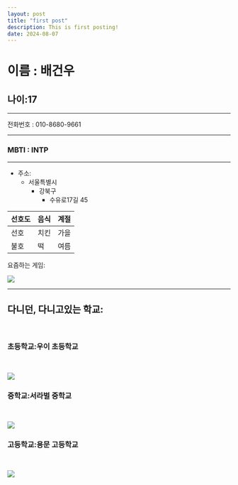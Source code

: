 ```yaml
---
layout: post
title: "first post"
description: This is first posting!
date: 2024-08-07
---
```


**<h1>이름 : 배건우</h1>**

<h2>나이:17</h2>

---
전화번호 : 010-8680-9661

---
<h3>MBTI : INTP</h3>

---

* 주소:
  * 서울특별시
    * 강북구
      * 수유로17길 45

|선호도|음식|계절|
|---|---|---|
|선호|치킨|가을|
|불호|떡|여름|

요즘하는 게임:

![](https://encrypted-tbn0.gstatic.com/images?q=tbn:ANd9GcTKgGSqOonwy1A2wGXlyOj4aWfNN3fsSHfA7Q&s)

---

<h2>다니던, 다니고있는 학교:</h2><br>

<h3>초등학교:우이 초등학교</h3><br>

![](https://lh5.googleusercontent.com/proxy/WryWvp6772aE5fneFE8ezC6mhLh8Es5x-I_6VhRbWfduHGpwMxH86Ox_WahzItLgmAXpE04PBi7Wu9YnAotm40ukEq01Q7Ejvfl2)<br>

<h3>중학교:서라벌 중학교</h3><br>

![](https://lh3.googleusercontent.com/p/AF1QipMXPhHxcP8B4Zu0UgHgGKwFIYkhaySrpsZbuat6=s680-w680-h510)<br>
<h3>고등학교:용문 고등학교</h3><br>

![](https://edudonga.com/data/article/2012/1935588662_a6yirv8g.jpg)<br>
